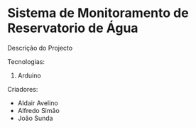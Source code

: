 # Sistema de Monitoramento de Reservatorio de Água
Descrição do Projecto

Tecnologias:
1. Arduino

Criadores: 
* Aldair Avelino
* Alfredo Simão
* João Sunda

